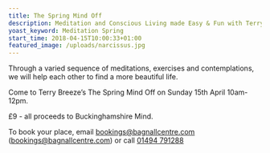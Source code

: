 ```yaml
---
title: The Spring Mind Off
description: Meditation and Conscious Living made Easy & Fun with Terry Breeze
yoast_keyword: Meditation Spring
start_time: 2018-04-15T10:00:33+01:00
featured_image: /uploads/narcissus.jpg
---
```

Through a varied sequence of meditations, exercises and contemplations, we will help each other to find a more beautiful life. 

Come to Terry Breeze’s The Spring Mind Off on Sunday 15th April 10am-12pm.

£9 - all proceeds to Buckinghamshire Mind.

To book your place, email <bookings@bagnallcentre.com> (bookings@bagnallcentre.com) or call <a href="tel:+441494791288">01494 791288</a>
